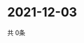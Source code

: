 # 2021-12-03
  共 0条

  <!-- BEGIN -->
  <!-- 最后更新时间Fri Dec 03 2021 18:04:45 GMT+0000 (Coordinated Universal Time) -->
  
  <!-- END -->
  
  